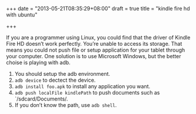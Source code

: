 +++
date = "2013-05-21T08:35:29+08:00"
draft = true
title = "kindle fire hd with ubuntu"

+++



If you are a programmer using Linux, you could find that the driver of Kindle Fire HD doesn’t work perfectly. You’re unable to access its storage. That means you could not push file or setup application for your tablet through your computer. One solution is to use Microsoft Windows, but the better choise is playing with adb.

1. You should setup the adb environment.
2. `adb device` to dectect the device.
3. `adb install foo.apk` to install any application you want.
4. `adb push localFile kindlePath` to push documents such as `/sdcard/Documents/.
5. If you don’t know the path, use `adb shell`.

